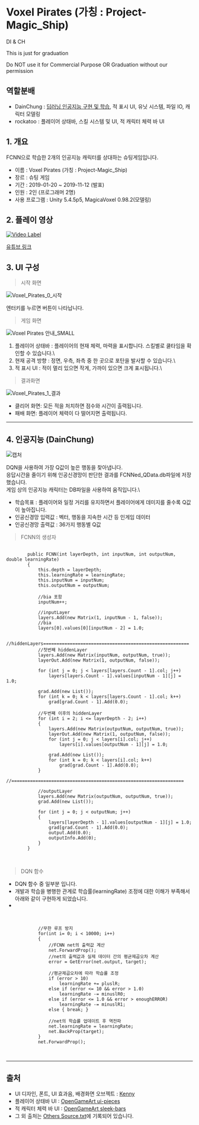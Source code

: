 # Voxel Pirates (가칭 : Project-Magic_Ship)
DI &amp; CH

This is just for graduation

Do NOT use it for Commercial Purpose OR Graduation without our permission

## 역할분배

 - DainChung : [딥러닝 인공지능 구현 및 학습](https://github.com/DainChung/Project-Magic_Ship/blob/master/README.md#4-%EC%9D%B8%EA%B3%B5%EC%A7%80%EB%8A%A5-dainchung), 적 표시 UI, 유닛 시스템, 파일 IO, 캐릭터 모델링
 - rockatoo : 플레이어 상태바, 스킬 시스템 및 UI, 적 캐릭터 체력 바 UI

## 1. 개요

FCNN으로 학습한 2개의 인공지능 캐릭터를 상대하는 슈팅게임입니다.


 - 이름 : Voxel Pirates (가칭 : Project-Magic_Ship)
 - 장르 : 슈팅 게임
 - 기간 : 2019-01-20 ~ 2019-11-12 (발표)
 - 인원 : 2인 (프로그래머 2명)
 - 사용 프로그램 : Unity 5.4.5p5, MagicaVoxel 0.98.2(모델링)

## 2. 플레이 영상

[![Video Label](http://img.youtube.com/vi/PUOweO88Ll4/0.jpg)](https://youtu.be/PUOweO88Ll4)

[유튜브 링크](https://youtu.be/PUOweO88Ll4)

## 3. UI 구성

> 시작 화면

![Voxel_Pirates_0_시작](https://user-images.githubusercontent.com/11573611/101238784-d7df8600-3725-11eb-862d-725f5891acd4.png)

엔터키를 누르면 버튼이 나타납니다.

> 게임 화면

![Voxel Pirates 안내_SMALL](https://user-images.githubusercontent.com/11573611/100620273-920b7200-3361-11eb-8c00-f07a3b8fa76e.png)

 1) 플레이어 상태바 : 플레이어의 현재 체력, 마력을 표시합니다. 스킬별로 쿨타임을 확인할 수 있습니다.\
 2) 현재 공격 방향 : 정면, 우측, 좌측 중 한 곳으로 포탄을 발사할 수 있습니다.\
 3) 적 표시 UI : 적이 멀리 있으면 작게, 가까이 있으면 크게 표시됩니다.\
 
> 결과화면

![Voxel_Pirates_1_결과](https://user-images.githubusercontent.com/11573611/101238786-d910b300-3725-11eb-8653-fc1fa47ef0c8.png)


 - 클리어 화면: 모든 적을 처치하면 점수와 시간이 출력됩니다.
 - 패배 화면: 플레이어 체력이 다 떨어지면 출력됩니다.

------------------------------------------------------------
## 4. 인공지능 (DainChung)

![캡처](https://user-images.githubusercontent.com/11573611/100614192-1a394980-3359-11eb-8826-443dd2cea58d.PNG)

DQN을 사용하여 가장 Q값이 높은 행동을 찾아냅니다.\
응답시간을 줄이기 위해 인공신경망이 판단한 결과를 FCNNed_QData.db파일에 저장했습니다.\
게임 상의 인공지능 캐릭터는 DB파일을 사용하여 움직입니다.\

 - 학습목표 : 플레이어와 일정 거리를 유지하면서 플레이어에게 데미지를 줄수록 Q값이 높아집니다.
 - 인공신경망 입력값 : 벡터, 행동을 지속한 시간 등 인게임 데이터
 - 인공신경망 출력값 : 36가지 행동별 Q값
 
 > FCNN의 생성자
 <pre>
 <code>
        public FCNN(int layerDepth, int inputNum, int outputNum, double learningRate)
        {
            this.depth = layerDepth;
            this.learningRate = learningRate;
            this.inputNum = inputNum;
            this.outputNum = outputNum;

            //bia 포함
            inputNum++;

            //inputLayer
            layers.Add(new Matrix(1, inputNum - 1, false));
            //bia
            layers[0].values[0][inputNum - 2] = 1.0;

            //hiddenLayers=======================================================
            //첫번째 hiddenLayer
            layers.Add(new Matrix(inputNum, outputNum, true));
            layerOut.Add(new Matrix(1, outputNum, false));

            for (int j = 0; j < layers[layers.Count - 1].col; j++)
                layers[layers.Count - 1].values[inputNum - 1][j] = 1.0;

            grad.Add(new List<double>());
            for (int k = 0; k < layers[layers.Count - 1].col; k++)
                grad[grad.Count - 1].Add(0.0);

            //두번째 이후의 hiddenLayer
            for (int i = 2; i <= layerDepth - 2; i++)
            {
                layers.Add(new Matrix(outputNum, outputNum, true));
                layerOut.Add(new Matrix(1, outputNum, false));
                for (int j = 0; j < layers[i].col; j++)
                    layers[i].values[outputNum - 1][j] = 1.0;
                    
                grad.Add(new List<double>());
                for (int k = 0; k < layers[i].col; k++)
                    grad[grad.Count - 1].Add(0.0);
            }
            //=================================================================

            //outputLayer
            layers.Add(new Matrix(outputNum, outputNum, true));
            grad.Add(new List<double>());

            for (int j = 0; j < outputNum; j++)
            {
                layers[layerDepth - 1].values[outputNum - 1][j] = 1.0;
                grad[grad.Count - 1].Add(0.0);
                output.Add(0.0);
                outputInfo.Add(0);
            }
        }
 </code>
 </pre> 
 
 > DQN 함수
 
 - DQN 함수 중 일부분 입니다.
 - 개발과 학습을 병행한 관계로 학습률(learningRate) 조정에 대한 이해가 부족해서 아래와 같이 구현하게 되었습니다.
 - 
 
 <pre>
 <code>
            
            //무한 루프 방지
            for(int i= 0; i < 10000; i++)
            {
                //FCNN net의 출력값 계산
                net.ForwardProp();
                //net의 출력값과 실제 데이터 간의 평균제곱오차 계산
                error = GetError(net.output, target);

                //평균제곱오차에 따라 학습률 조정
                if (error > 10)
                    learningRate += pluslR;
                else if (error <= 10 && error > 1.0)
                    learningRate -= minuslR0;
                else if (error <= 1.0 && error > enoughERROR)
                    learningRate -= minuslR1;
                else { break; }
 
                //net의 학습률 업데이트 후 역전파
                net.learningRate = learningRate;
                net.BackProp(target);
            }
            net.ForwardProp();
 </code>
 </pre>

------------------------------------------------------------
## 출처
- UI 디자인, 폰트, UI 효과음, 배경화면 오브젝트 : [Kenny](https://www.kenney.nl/)
- 플레이어 상태바 UI : [OpenGameArt ui-pieces](https://opengameart.org/content/ui-pieces)
- 적 캐릭터 체력 바 UI : [OpenGameArt sleek-bars](https://opengameart.org/content/sleek-bars)
- 그 외 출처는 [Others Source.txt](https://github.com/DainChung/Project-Magic_Ship/blob/master/Others%20Source.txt)에 기록되어 있습니다.
